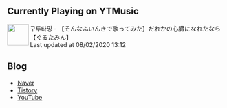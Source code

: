 ## Currently Playing on YTMusic

[<img align="left" height="50" src="https://i.ytimg.com/vi/P9y-KEkdwfg/sddefault.jpg?sqp=-oaymwEWCJADEOEBIAQqCghqEJQEGHgg6AJIWg&rs">](https://music.youtube.com/channel/UCvSMyf8AYKWdeoAPnRcueLQ)

구루타밍 - 【そんなふいんきで歌ってみた】だれかの心臓になれたなら【ぐるたみん】  
Last updated at 08/02/2020 13:12

## Blog

- [Naver](http://blog.naver.com/neurowhai)
- [Tistory](http://neurowhai.tistory.com/)
- [YouTube](https://www.youtube.com/channel/UCB_v1xU6laBHOeH6z4L-Mtw)
